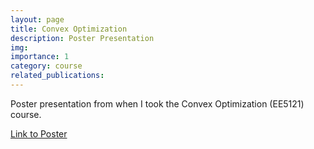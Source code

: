 ```yaml
---
layout: page
title: Convex Optimization
description: Poster Presentation
img: 
importance: 1
category: course
related_publications:
---
```


Poster presentation from when I took the Convex Optimization (EE5121) course.

<a href="{{ site.baseurl }}/assets/pdf/Convex_Optimization_Course_Project.pdf" target="_blank"> Link to Poster </a>